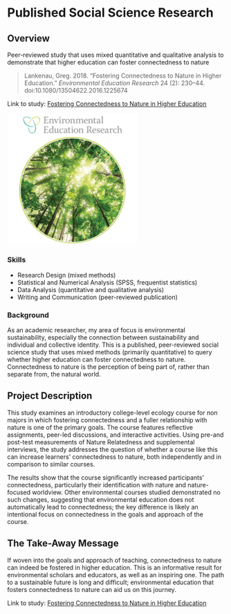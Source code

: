 # Published Social Science Research

## Overview

Peer-reviewed study that uses mixed quantitative and qualitative analysis to demonstrate that higher education can foster connectedness to nature  

> Lankenau, Greg. 2018. “Fostering Connectedness to Nature in Higher Education.” *Environmental Education Research* 24 (2): 230–44. doi:10.1080/13504622.2016.1225674

Link to study: [Fostering Connectedness to Nature in Higher Education](https://doi.org/10.1080/13504622.2016.1225674)

<a href="https://doi.org/10.1080/13504622.2016.1225674"><img src="images/eer-journal.jpg" alt="Environmental Education Research journal cover" width="60%"></a>

### Skills
- Research Design (mixed methods)
- Statistical and Numerical Analysis (SPSS, frequentist statistics)
- Data Analysis (quantitative and qualitative analysis)
- Writing and Communication (peer-reviewed publication)

### Background

As an academic researcher, my area of focus is environmental sustainability, especially the connection between sustainability and individual and collective identity. This is a published, peer-reviewed social science study that uses mixed methods (primarily quantitative) to query whether higher education can foster connectedness to nature. Connectedness to nature is the perception of being part of, rather than separate from, the natural world.

## Project Description

This study examines an introductory college-level ecology course for non majors in which fostering connectedness and a fuller relationship with nature is one of the primary goals. The course features reflective assignments, peer-led discussions, and interactive activities. Using pre-and post-test measurements of Nature Relatedness and supplemental interviews, the study addresses the question of whether a course like this can increase learners’ connectedness to nature, both independently and in comparison to similar courses.

The results show that the course significantly increased participants’ connectedness, particularly their identification with nature and nature-focused worldview. Other environmental courses studied demonstrated no such changes, suggesting that environmental education does not automatically lead to connectedness; the key difference is likely an intentional focus on connectedness in the goals and approach of the course.

## The Take-Away Message

If woven into the goals and approach of teaching, connectedness to nature can indeed be fostered in higher education. This is an informative result for environmental scholars and educators, as well as an inspiring one. The path to a sustainable future is long and difficult; environmental education that fosters connectedness to nature can aid us on this journey.

Link to study: [Fostering Connectedness to Nature in Higher Education](https://doi.org/10.1080/13504622.2016.1225674)
